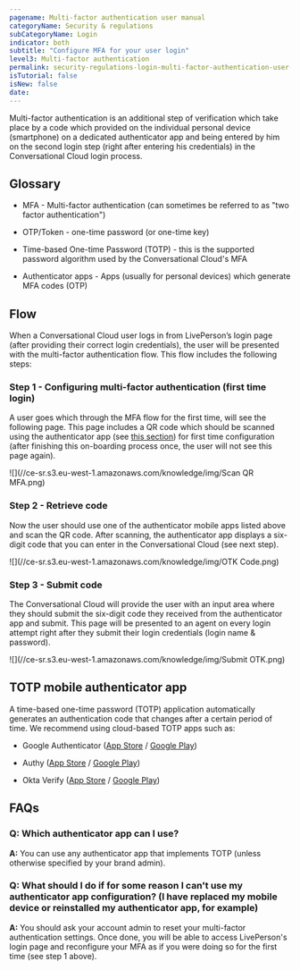 ```yaml
---
pagename: Multi-factor authentication user manual
categoryName: Security & regulations
subCategoryName: Login
indicator: both
subtitle: "Configure MFA for your user login"
level3: Multi-factor authentication
permalink: security-regulations-login-multi-factor-authentication-user-manual.html
isTutorial: false
isNew: false
date:
---
```


Multi-factor authentication is an additional step of verification which take place by a code which provided on the individual personal device (smartphone) on a dedicated authenticator app and being entered by him on the second login step (right after entering his credentials) in the Conversational Cloud login process.

## Glossary

* MFA - Multi-factor authentication (can sometimes be referred to as "two factor authentication")

* OTP/Token - one-time password (or one-time key)

* Time-based One-time Password (TOTP) - this is the supported password algorithm used by the Conversational Cloud's MFA

* Authenticator apps - Apps (usually for personal devices) which generate MFA codes (OTP)

## Flow

When a Conversational Cloud user logs in from LivePerson’s login page (after providing their correct login credentials), the user will be presented with the multi-factor authentication flow. This flow includes the following steps:

### Step 1 - Configuring multi-factor authentication (first time login)

A user goes which through the MFA flow for the first time, will see the following page. This page includes a QR code which should be scanned using the authenticator app (see [this section](#totp-mobile-authenticator-app)) for first time configuration (after finishing this on-boarding process once, the user will not see this page again).

![](//ce-sr.s3.eu-west-1.amazonaws.com/knowledge/img/Scan QR MFA.png)

### Step 2 - Retrieve code

Now the user should use one of the authenticator mobile apps listed above and scan the QR code. After scanning, the authenticator app displays a six-digit code that you can enter in the Conversational Cloud (see next step).

![](//ce-sr.s3.eu-west-1.amazonaws.com/knowledge/img/OTK Code.png)

### Step 3 - Submit code

The Conversational Cloud will provide the user with an input area where they should submit the six-digit code they received from the authenticator app and submit. This page will be presented to an agent on every login attempt right after they submit their login credentials (login name & password).

![](//ce-sr.s3.eu-west-1.amazonaws.com/knowledge/img/Submit OTK.png)

## TOTP mobile authenticator app

A time-based one-time password (TOTP) application automatically generates an authentication code that changes after a certain period of time. We recommend using cloud-based TOTP apps such as:

* Google Authenticator ([App Store](https://itunes.apple.com/app/google-authenticator/id388497605?mt=8) / [Google Play](https://play.google.com/store/apps/details?id=com.google.android.apps.authenticator2))

* Authy ([App Store](https://itunes.apple.com/us/app/authy/id494168017) / [Google Play](https://play.google.com/store/apps/details?id=com.authy.authy))

* Okta Verify ([App Store](https://itunes.apple.com/us/app/okta-verify/id490179405?mt=8) / [Google Play](https://play.google.com/store/apps/details?id=com.okta.android.auth&hl=en))

## FAQs

### Q: Which authenticator app can I use?

**A:** You can use any authenticator app that implements TOTP (unless otherwise specified by your brand admin).

### Q: What should I do if for some reason I can't use my authenticator app configuration? (I have replaced my mobile device or reinstalled my authenticator app, for example)

**A:** You should ask your account admin to reset your multi-factor authentication settings. Once done, you will be able to access LivePerson's login page and reconfigure your MFA as if you were doing so for the first time (see step 1 above).
